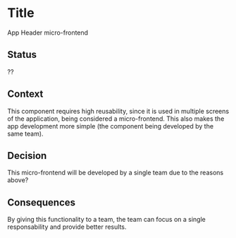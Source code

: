 # Title

App Header micro-frontend

## Status

??

## Context

This component requires high reusability, since it is used in multiple screens of the application, being considered a micro-frontend. This also makes the app development more simple (the component being developed by the same team).


## Decision

This micro-frontend will be developed by a single team due to the reasons above?

## Consequences

By giving this functionality to a team, the team can focus on a single responsability and provide better results. 